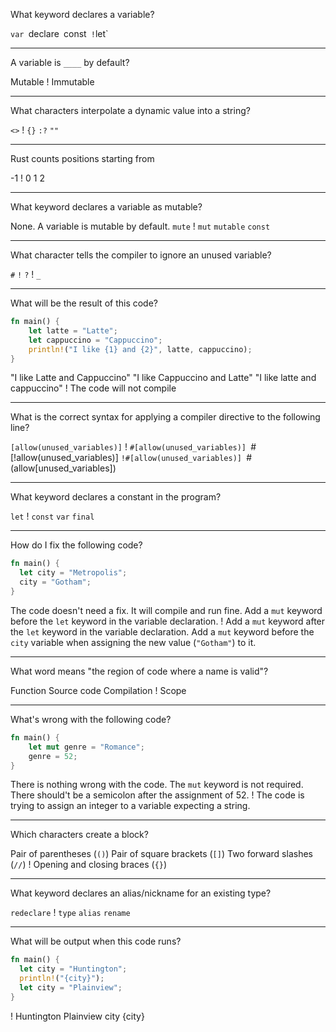 What keyword declares a variable?

`var
`declare`
`const`
!`let`

---

A variable is `____` by default?

Mutable
! Immutable

---

What characters interpolate a dynamic value into a string?

`<>`
! `{}`
`:?`
`""`

---

Rust counts positions starting from

-1
! 0
1
2

---

What keyword declares a variable as mutable?

None. A variable is mutable by default.
`mute`
! `mut`
`mutable`
`const`

---

What character tells the compiler to ignore an unused variable?

`#`
`!`
`?`
! `_`

---

What will be the result of this code?

```rust
fn main() {
    let latte = "Latte";
    let cappuccino = "Cappuccino";
    println!("I like {1} and {2}", latte, cappuccino);
}
```

"I like Latte and Cappuccino"
"I like Cappuccino and Latte"
"I like latte and cappuccino"
! The code will not compile

---

What is the correct syntax for applying a compiler directive to the following line?

`[allow(unused_variables)]`
! `#[allow(unused_variables)]
`#[!allow(unused_variables)]
`!#[allow(unused_variables)]
`#(allow[unused_variables])

---

What keyword declares a constant in the program?

`let`
! `const`
`var`
`final`

---

How do I fix the following code?

```rust
fn main() {
  let city = "Metropolis";
  city = "Gotham";
}
```

The code doesn't need a fix. It will compile and run fine.
Add a `mut` keyword before the `let` keyword in the variable declaration.
! Add a `mut` keyword after the `let` keyword in the variable declaration.
Add a `mut` keyword before the `city` variable when assigning the new value (`"Gotham"`) to it.

---

What word means "the region of code where a name is valid"?

Function
Source code
Compilation
! Scope

---

What's wrong with the following code?

```rust
fn main() {
    let mut genre = "Romance";
    genre = 52;
}

```

There is nothing wrong with the code.
The `mut` keyword is not required.
There should't be a semicolon after the assignment of 52.
! The code is trying to assign an integer to a variable expecting a string.

---

Which characters create a block?

Pair of parentheses (`()`)
Pair of square brackets (`[]`)
Two forward slashes (`//`)
! Opening and closing braces (`{}`)

---

What keyword declares an alias/nickname for an existing type?

`redeclare`
! `type`
`alias`
`rename`

---

What will be output when this code runs?

```rust
fn main() {
  let city = "Huntington";
  println!("{city}");
  let city = "Plainview";
}
```

! Huntington
Plainview
city
{city}
